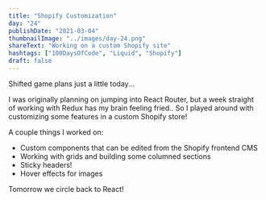 ```yaml
---
title: "Shopify Customization"
day: "24"
publishDate: "2021-03-04"
thumbnailImage: "../images/day-24.png"
shareText: "Working on a custom Shopify site"
hashtags: ["100DaysOfCode", "Liquid", "Shopify"]
draft: false
---
```


Shifted game plans just a little today...

I was originally planning on jumping into React Router, but a week straight of working with Redux has my brain feeling fried.. So I played around with customizing some features in a custom Shopify store!

A couple things I worked on:

- Custom components that can be edited from the Shopify frontend CMS
- Working with grids and building some columned sections
- Sticky headers!
- Hover effects for images

Tomorrow we circle back to React!
